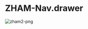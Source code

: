 # ZHAM-Nav.drawer
![zham2-png](https://user-images.githubusercontent.com/50050146/115799682-4e310c00-a3d9-11eb-89f5-5039e8814ba0.png)

